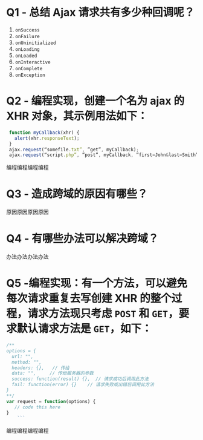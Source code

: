# Q1 - 总结 Ajax 请求共有多少种回调呢？

1. `onSuccess`
2. `onFailure`
3. `onUninitialized`
4. `onLoading`
5. `onLoaded`
6. `onInteractive`
7. `onComplete`
8. `onException`

# Q2 - 编程实现，创建一个名为 ajax 的 XHR 对象，其示例用法如下： 

```javascript
 function myCallback(xhr) { 
   alert(xhr.responseText); 
 }
 ajax.request(“somefile.txt”, ”get”, myCallback);
 ajax.request(“script.php”, ”post”, myCallback, ”first=John&last=Smith”);
```

编程编程编程编程

# Q3 - 造成跨域的原因有哪些？

原因原因原因原因

# Q4 - 有哪些办法可以解决跨域？

办法办法办法办法

# Q5 -编程实现：有一个方法，可以避免每次请求重复去写创建 XHR 的整个过程，请求方法现只考虑 `POST` 和 `GET`，要求默认请求方法是 `GET`，如下：

~~~javascript
/**
options = {
  url: "",
  method: "",
  headers: {},   // 传给
  data: "",     // 传给服务器的参数
  success: function(result) {},  // 请求成功后调用此方法
  fail: function(error) {}    // 请求失败或出错后调用此方法
}
**/
var request = function(options) {
   // code this here
}
    ```
~~~

编程编程编程编程

